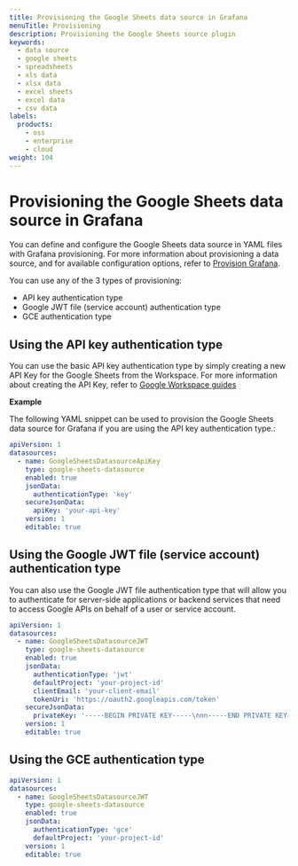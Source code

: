 ```yaml
---
title: Provisioning the Google Sheets data source in Grafana
menuTitle: Provisioning
description: Provisioning the Google Sheets source plugin
keywords:
  - data source
  - google sheets
  - spreadsheets
  - xls data
  - xlsx data
  - excel sheets
  - excel data
  - csv data
labels:
  products:
    - oss
    - enterprise
    - cloud
weight: 104
---
```


# Provisioning the Google Sheets data source in Grafana

You can define and configure the Google Sheets data source in YAML files with Grafana provisioning. For more information about provisioning a data source, and for available configuration options, refer to [Provision Grafana](https://grafana.com/docs/grafana/latest/administration/provisioning/#data-sources).

You can use any of the 3 types of provisioning:

- API key authentication type
- Google JWT file (service account) authentication type
- GCE authentication type

## Using the API key authentication type

You can use the basic API key authentication type by simply creating a new API Key for the Google Sheets from the Workspace. For more information about creating the API Key, refer to [Google Workspace guides](https://developers..google.com/workspace/guides/enable-apis#google-cloud-console)

**Example**

The following YAML snippet can be used to provision the Google Sheets data source for Grafana if you are using the API key authentication type.:

```yaml
apiVersion: 1
datasources:
  - name: GoogleSheetsDatasourceApiKey
    type: google-sheets-datasource
    enabled: true
    jsonData:
      authenticationType: 'key'
    secureJsonData:
      apiKey: 'your-api-key'
    version: 1
    editable: true
```

## Using the Google JWT file (service account) authentication type

You can also use the Google JWT file authentication type that will allow you to authenticate for server-side applications or backend services that need to access Google APIs on behalf of a user or service account.

```yaml
apiVersion: 1
datasources:
  - name: GoogleSheetsDatasourceJWT
    type: google-sheets-datasource
    enabled: true
    jsonData:
      authenticationType: 'jwt'
      defaultProject: 'your-project-id'
      clientEmail: 'your-client-email'
      tokenUri: 'https://oauth2.googleapis.com/token'
    secureJsonData:
      privateKey: '-----BEGIN PRIVATE KEY-----\nnn-----END PRIVATE KEY-----\n'
    version: 1
    editable: true
```

## Using the GCE authentication type


```yaml
apiVersion: 1
datasources:
  - name: GoogleSheetsDatasourceJWT
    type: google-sheets-datasource
    enabled: true
    jsonData:
      authenticationType: 'gce'
      defaultProject: 'your-project-id'
    version: 1
    editable: true
```